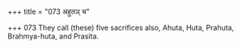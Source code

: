 +++
title = "073 अहुतञ् च"

+++
073	They call (these) five sacrifices also, Ahuta, Huta, Prahuta, Brahmya-huta, and Prasita.